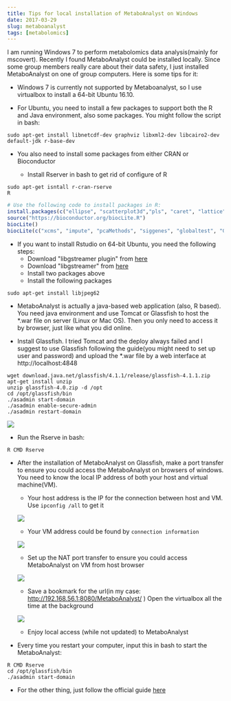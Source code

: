 ```yaml
---
title: Tips for local installation of MetaboAnalyst on Windows
date: 2017-03-29
slug: metaboanalyst
tags: [metabolomics]
---
```


I am running Windows 7 to perform metabolomics data analysis(mainly for mscovert). Recently I found MetaboAnalyst could be installed locally. Since some group members really care about their data safety, I just installed MetaboAnalyst on one of group computers. Here is some tips for it:

- Windows 7 is currently not supported by Metaboanalyst, so I use virtualbox to install a 64-bit Ubuntu 16.10.

- For Ubuntu, you need to install a few packages to support both the R and Java environment, also some packages. You might follow the script in bash:

```
sudo apt-get install libnetcdf-dev graphviz libxml2-dev libcairo2-dev default-jdk r-base-dev 
```

- You also need to install some packages from either CRAN or Bioconductor

    - Install Rserver in bash to get rid of configure of R

```
sudo apt-get isntall r-cran-rserve
R
```

``` r
# Use the following code to install packages in R:
install.packages(c("ellipse", "scatterplot3d","pls", "caret", "lattice", "Cairo", "randomForest", "e1071","gplots", "som", "xtable", "RColorBrewer", "pheatmap", "igraph", "RJSONIO", "caTools", "ROCR", "pROC"))
source("https://bioconductor.org/biocLite.R")
biocLite()
biocLite(c("xcms", "impute", "pcaMethods", "siggenes", "globaltest", "GlobalAncova", "Rgraphviz", "KEGGgraph", "preprocessCore", "genefilter", "SSPA", "sva"))
```

- If you want to install Rstudio on 64-bit Ubuntu, you need the following steps:
    - Download "libgstreamer plugin" from [here](https://packages.debian.org/jessie/amd64/libgstreamer-plugins-base0.10-0/download) 
    - Download "libgstreamer" from [here](https://packages.debian.org/jessie/amd64/libgstreamer0.10-0/download) 
    - Install two packages above
    - Install the following packages
    
```
sudo apt-get install libjpeg62
```

- MetaboAnalyst is actually a java-based web application (also, R based). You need java environment and use Tomcat or Glassfish to host the *.war file on server (Linux or Mac OS). Then you only need to access it by browser, just like what you did online.

- Install Glassfish. I tried Tomcat and the deploy always failed and I suggest to use Glassfish following the guide(you might need to set up user and password) and upload the *.war file by a web interface at http://localhost:4848

```
wget download.java.net/glassfish/4.1.1/release/glassfish-4.1.1.zip
apt-get install unzip
unzip glassfish-4.0.zip -d /opt
cd /opt/glassfish/bin
./asadmin start-domain
./asadmin enable-secure-admin
./asadmin restart-domain
```

![](https://yufree.github.io/blogcn/figure/war.PNG)

- Run the Rserve in bash:

```
R CMD Rserve
```

- After the installation of MetaboAnalyst on Glassfish, make a port transfer to ensure you could access the MetaboAnalyst on browsers of windows. You need to know the local IP address of both your host and virtual machine(VM).

    - Your host address is the IP for the connection between host and VM. Use `ipconfig /all` to get it
    
    ![](https://yufree.github.io/blogcn/figure/hostip.PNG)
    
    - Your VM address could be found by `connection information`
    
    ![](https://yufree.github.io/blogcn/figure/vmip.PNG)
    
    - Set up the NAT port transfer to ensure you could access MetaboAnalyst on VM from host browser
    
    ![](https://yufree.github.io/blogcn/figure/porttrans.PNG)
    
    - Save a bookmark for the url(in my case: http://192.168.56.1:8080/MetaboAnalyst/ ) Open the virtualbox all the time at the background
    
    ![](https://yufree.github.io/blogcn/figure/ip.PNG)
    
    - Enjoy local access (while not updated) to MetaboAnalyst

- Every time you restart your computer, input this in bash to start the MetaboAnalyst:

```
R CMD Rserve
cd /opt/glassfish/bin
./asadmin start-domain
```

- For the other thing, just follow the official guide [here](http://www.metaboanalyst.ca/faces/home.xhtml)